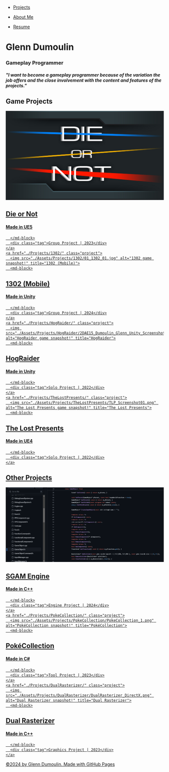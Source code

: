 <link href="./style.css" rel="stylesheet"/>
<link href="./projects.css" rel="stylesheet"/>
<script type="module" src="https://md-block.verou.me/md-block.js"></script>

<div class="nav-bar">
  <md-block>

- <a href="#" class="active">Projects</a>
- <a href="./About/">About Me</a>
- <a href="./Resume/">Resume</a>

  </md-block>
</div>

<div class="title">
  <md-block>

# Glenn Dumoulin

### Gameplay Programmer

#### _"I want to become a gameplay programmer because of the variation the job offers and the close involvement with the content and features of the projects."_

  </md-block>
</div>

<div class="content">
  <h2>Game Projects</h2>
  <div class="game-projects">
    <a href="./Projects/DieOrNot/" class="project">
      <img src="./Assets/Projects/DieOrNot/Group20_DieOrNot_LG_01.jpg" alt="Die or Not game logo!" title="Die or Not">
      <md-block>

## Die or Not

#### Made in UE5

      </md-block>
      <div class="tag">Group Project | 2023</div>
    </a>
    <a href="./Projects/1302/" class="project">
      <img src="./Assets/Projects/1302/01_1302_01.jpg" alt="1302 game snapshot!" title="1302 (Mobile)">
      <md-block>

## 1302 (Mobile)

#### Made in Unity

      </md-block>
      <div class="tag">Group Project | 2024</div>
    </a>
    <a href="./Projects/HogRaider/" class="project">
      <img src="./Assets/Projects/HogRaider/2DAE15_Dumoulin_Glenn_Unity_Screenshot01.png" alt="HogRaider game snapshot!" title="HogRaider">
      <md-block>

## HogRaider

#### Made in Unity

      </md-block>
      <div class="tag">Solo Project | 2022</div>
    </a>
    <a href="./Projects/TheLostPresents/" class="project">
      <img src="./Assets/Projects/TheLostPresents/TLP_Screenshot01.png" alt="The Lost Presents game snapshot!" title="The Lost Presents">
      <md-block>

## The Lost Presents

#### Made in UE4

      </md-block>
      <div class="tag">Solo Project | 2022</div>
    </a>
  </div>
  <h2>Other Projects</h2>
  <div class="other-projects">
    <a href="./Projects/SGAMEngine/" class="project">
      <img src="./Assets/Projects/SGAMEngine/SGAMEngine_GameObject.png" alt="SGAM Engine snapshot!" title="SGAM Engine">
      <md-block>

## SGAM Engine

#### Made in C++

      </md-block>
      <div class="tag">Engine Project | 2024</div>
    </a>
    <a href="./Projects/PokeCollection/" class="project">
      <img src="./Assets/Projects/PokeCollection/PokeCollection_1.png" alt="PokéCollection snapshot!" title="PokéCollection">
      <md-block>

## PokéCollection

#### Made in C#

      </md-block>
      <div class="tag">Tool Project | 2023</div>
    </a>
    <a href="./Projects/DualRasterizer/" class="project">
      <img src="./Assets/Projects/DualRasterizer/DualRasterizer_DirectX.png" alt="Dual Rasterizer snapshot!" title="Dual Rasterizer">
      <md-block>

## Dual Rasterizer

#### Made in C++

      </md-block>
      <div class="tag">Graphics Project | 2023</div>
    </a>
  </div>
</div>

<footer>
  <md-block>

©2024 by Glenn Dumoulin. Made with GitHub Pages

  </md-block>
</footer>
